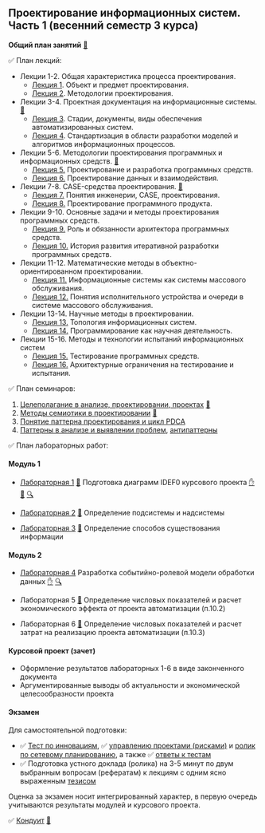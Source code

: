 ## Проектирование информационных систем. Часть 1 (весенний семестр 3 курса)

**Общий план занятий** [👣](https://github.com/stankin/design-part-1/wiki)

✅ План лекций:
* Лекции 1-2. Общая характеристика процесса проектирования.
   * [Лекция 1](https://github.com/stankin/design-part-1/wiki/lecture01). Объект и предмет проектирования.
   * [Лекция 2](https://github.com/stankin/design-part-1/wiki/lecture02). Методологии проектирования. 
* Лекции 3-4. Проектная документация на информационные системы. 
[👣](https://okoff.github.io/oop/%D0%9B%D0%B5%D0%BA%D1%86%D0%B8%D0%B8/%D0%9B%D0%B5%D0%BA%D1%86%D0%B8%D0%B8%203-4%2018.09.2018%20%D0%9F%D1%80%D0%BE%D0%B5%D0%BA%D1%82%D0%BD%D0%B0%D1%8F%20%D0%B4%D0%BE%D0%BA%D1%83%D0%BC%D0%B5%D0%BD%D1%82%D0%B0%D1%86%D0%B8%D1%8F%20%D0%BD%D0%B0%20%D0%90%D0%A1.pdf) 
    * [Лекция 3](https://github.com/stankin/design-part-1/wiki/lecture03). Стадии, документы, виды обеспечения автоматизированных систем. 
    * [Лекция 4](https://github.com/stankin/design-part-1/wiki/lecture04). Стандартизация в области разработки моделей и алгоритмов информационных процессов.
* Лекции 5-6. Методологии проектирования программных и информационных средств.
[👣](https://okoff.github.io/oop/%D0%9B%D0%B5%D0%BA%D1%86%D0%B8%D0%B8/%D0%9B%D0%B5%D0%BA%D1%86%D0%B8%D0%B8%205-6%2002.10.2018%20%D0%9C%D0%B5%D1%82%D0%BE%D0%B4%D0%BE%D0%BB%D0%BE%D0%B3%D0%B8%D0%B8%20%D0%BF%D1%80%D0%BE%D0%B5%D0%BA%D1%82%D0%B8%D1%80%D0%BE%D0%B2%D0%B0%D0%BD%D0%B8%D1%8F%20%D0%98%D0%A1.pdf)
  * [Лекция 5.](https://github.com/stankin/design-part-1/wiki/lecture05) Проектирование и разработка программных средств.
  * [Лекция 6.](https://github.com/stankin/design-part-1/wiki/lecture06) Проектирование данных и взаимодействия. 
* Лекции 7-8. CASE-средства проектирования. [👣](https://okoff.github.io/oop/%D0%9B%D0%B5%D0%BA%D1%86%D0%B8%D0%B8/%D0%9B%D0%B5%D0%BA%D1%86%D0%B8%D0%B8%207-8%2016.10.2018%20CASE-%D1%81%D1%80%D0%B5%D0%B4%D1%81%D1%82%D0%B2%D0%B0%20%D0%BF%D1%80%D0%BE%D0%B5%D0%BA%D1%82%D0%B8%D1%80%D0%BE%D0%B2%D0%B0%D0%BD%D0%B8%D1%8F%20%D0%98%D0%A1.pdf)
  * [Лекция 7.](https://github.com/stankin/design-part-1/wiki/lecture07) Понятия инженерии, CASE, проектирования.
  * [Лекция 8.](https://github.com/stankin/design-part-1/wiki/lecture08) Проектирование программного продукта.
* Лекции 9-10. Основные задачи и методы проектирования программных средств.
    * [Лекция 9.](https://github.com/stankin/design-part-1/wiki/lecture09) Роль и обязанности архитектора программных средств.
    * [Лекция 10.](https://github.com/stankin/design-part-1/wiki/lecture10) История развития итеративной разработки программных средств.
* Лекции 11-12. Математические методы в объектно-ориентированном проектировании.  
    * [Лекция 11.](https://github.com/stankin/design-part-1/wiki/lecture11) Информационные системы как системы массового обслуживания.
    * [Лекция 12.](https://github.com/stankin/design-part-1/wiki/lecture12) Понятия исполнительного устройства и очереди в системе массового обслуживания.
* Лекции 13-14. Научные методы в проектировании.
    * [Лекция 13.](https://github.com/stankin/design-part-1/wiki/lecture13) Топология информационных систем.
    * [Лекция 14.](https://github.com/stankin/design-part-1/wiki/lecture14) Программирование как научная деятельность. 
* Лекции 15-16. Методы и технологии испытаний информационных систем
    * [Лекция 15.](https://github.com/stankin/design-part-1/wiki/lecture15) Тестирование программных средств. 
    * [Лекция 16.](https://github.com/stankin/design-part-1/wiki/lecture16) Архитектурные ограничения на тестирование и испытания.

✅ План семинаров:
1. [Целеполагание в анализе, проектировании, проектах](https://github.com/stankin/design-part-1/wiki/sem1) [📃](https://edu.stankin.ru/mod/assign/view.php?id=360583)
2. [Методы семиотики в проектировании](https://github.com/stankin/design-part-1/wiki/sem2) [📃](https://edu.stankin.ru/mod/assign/view.php?id=360585)
3. [Понятие паттерна проектирования и цикл PDCA](https://github.com/stankin/design-part-2/wiki/sem2)
4. [Паттерны в анализе и выявлении проблем](https://github.com/stankin/design-part-2/wiki/sem3), [антипаттерны](https://github.com/stankin/design-part-2/wiki/sem4)

✅ План лабораторных работ:

#### Модуль 1

* [Лабораторная 1](https://github.com/stankin/design-part-2/wiki/LR-1)
[👣](https://github.com/stankin/design-1/wiki/lab-1) Подготовка диаграмм IDEF0 курсового проекта
[✋](https://github.com/MilenaShermatova/MilenaShermatova.github.io/wiki/%D0%9A%D1%83%D1%80%D1%81%D0%BE%D0%B2%D0%BE%D0%B9-%D0%BF%D1%80%D0%BE%D0%B5%D0%BA%D1%82)
[📁](https://okoff.github.io/oop/Template%202023.rsf)
[🔍](https://okoff.github.io//oop/Template%202023.rsf.html)

* [Лабораторная 2](https://github.com/stankin/design-part-1/wiki/lab2) 
[👣](https://github.com/stankin/design-1/wiki/lab-2) Определение подсистемы и надсистемы

* [Лабораторная 3](https://github.com/stankin/design-part-1/wiki/lab3)
[👣](https://github.com/stankin/design-1/wiki/lab-3) Определение способов существования информации

#### Модуль 2

* [Лабораторная 4](https://github.com/stankin/design-part-1/wiki/lab4-bpmn) 
Разработка событийно-ролевой модели обработки данных
[✋](https://github.com/stankin/design-part-2/wiki/lecture03)
[🔍](https://stormbpmn.com/app/diagram/5f266fd2-ec75-431a-b47b-a21ee9065a75)

* Лабораторная 5
[👣](https://github.com/stankin/design-part-2/wiki/cp-guide) Определение числовых показателей и расчет экономического эффекта от проекта автоматизации (п.10.2)

* Лабораторная 6
[👣](https://github.com/stankin/design-part-2/wiki/cp-guide) Определение числовых показателей и расчет затрат на реализацию проекта автоматизации (п.10.3)

#### Курсовой проект (зачет)

* Оформление результатов лабораторных 1-6 в виде законченного документа
* Аргументированные выводы об актуальности и экономической целесообразности проекта

#### Экзамен

Для самостоятельной подготовки:

* ✅ [Тест по инновациям](https://okoff.github.io/oop/%D0%A2%D0%B5%D1%81%D1%82%20%D0%B8%D0%BD%D0%BD%D0%BE%D0%B2%D0%B0%D1%86%D0%B8%D0%B8.pdf), ✅ [управлению проектами (рисками)](https://okoff.github.io/oop/%D0%A2%D0%B5%D1%81%D1%82%20%D1%83%D0%BF%D1%80%D0%B0%D0%B2%D0%BB%D0%B5%D0%BD%D0%B8%D0%B5%20%D0%BF%D1%80%D0%BE%D0%B5%D0%BA%D1%82%D0%B0%D0%BC%D0%B8.pdf) и [ролик по сетевому планированию](https://www.youtube.com/watch?v=xDp6xKOVJYE), а также ✅ [ответы к тестам](https://okoff.github.io/oop/%D0%9E%D1%82%D0%B2%D0%B5%D1%82%D1%8B%20%D0%BF%D1%80%D0%BE%D0%B5%D0%BA%D1%82%D1%8B%20%D0%B8%20%D0%B8%D0%BD%D0%BD%D0%BE%D0%B2%D0%B0%D1%86%D0%B8%D0%B8.pdf)
*  ✅ Подготовка устного доклада (ролика) на 3-5 минут по двум выбранным вопросам (рефератам) к лекциям с одним ясно выраженным [тезисом](https://ru.wikipedia.org/wiki/%D0%A2%D0%B5%D0%B7%D0%B8%D1%81_(%D0%BB%D0%BE%D0%B3%D0%B8%D0%BA%D0%B0))

Оценка за экзамен носит интегрированный характер, в первую очередь учитываются результаты модулей и курсового проекта.

✅ [Кондуит](https://docs.google.com/spreadsheets/d/1zxpSasUN94X0FpAj3xUZiz77TuOo71I1Xe3po_2b4q0/edit#gid=1451005473) [👣](https://docs.google.com/spreadsheets/d/1RzC8UGs5BOLfuqu_TrQMsynlbSCbhmbmH8lqjVV-p3M/edit?usp=sharing)
